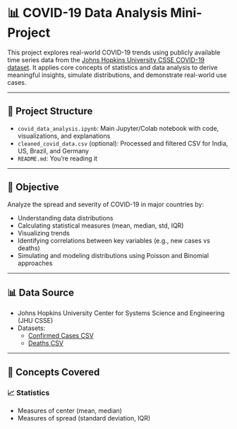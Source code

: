 # 📊 COVID-19 Data Analysis Mini-Project

This project explores real-world COVID-19 trends using publicly available time series data from the [Johns Hopkins University CSSE COVID-19 dataset](https://github.com/CSSEGISandData/COVID-19). It applies core concepts of statistics and data analysis to derive meaningful insights, simulate distributions, and demonstrate real-world use cases.

---

## 📁 Project Structure

- `covid_data_analysis.ipynb`: Main Jupyter/Colab notebook with code, visualizations, and explanations
- `cleaned_covid_data.csv` (optional): Processed and filtered CSV for India, US, Brazil, and Germany
- `README.md`: You’re reading it

---

## 🎯 Objective

Analyze the spread and severity of COVID-19 in major countries by:
- Understanding data distributions
- Calculating statistical measures (mean, median, std, IQR)
- Visualizing trends
- Identifying correlations between key variables (e.g., new cases vs deaths)
- Simulating and modeling distributions using Poisson and Binomial approaches

---

## 📊 Data Source

- Johns Hopkins University Center for Systems Science and Engineering (JHU CSSE)
- Datasets:
  - [Confirmed Cases CSV](https://github.com/CSSEGISandData/COVID-19/blob/master/csse_covid_19_data/csse_covid_19_time_series/time_series_covid19_confirmed_global.csv)
  - [Deaths CSV](https://github.com/CSSEGISandData/COVID-19/blob/master/csse_covid_19_data/csse_covid_19_time_series/time_series_covid19_deaths_global.csv)

---

## 🧠 Concepts Covered

### 📈 Statistics
- Measures of center (mean, median)
- Measures of spread (standard deviation, IQR)
